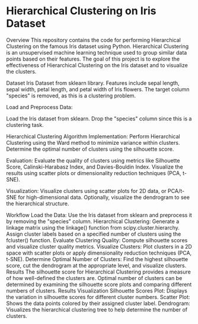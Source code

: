# Hierarchical Clustering on Iris Dataset
Overview
This repository contains the code for performing Hierarchical Clustering on the famous Iris dataset using Python. Hierarchical Clustering is an unsupervised machine learning technique used to group similar data points based on their features. The goal of this project is to explore the effectiveness of Hierarchical Clustering on the Iris dataset and to visualize the clusters.

Dataset
Iris Dataset from sklearn library.
Features include sepal length, sepal width, petal length, and petal width of Iris flowers.
The target column "species" is removed, as this is a clustering problem.

Load and Preprocess Data:

Load the Iris dataset from sklearn.
Drop the "species" column since this is a clustering task.

Hierarchical Clustering Algorithm Implementation:
Perform Hierarchical Clustering using the Ward method to minimize variance within clusters.
Determine the optimal number of clusters using the silhouette score.

Evaluation:
Evaluate the quality of clusters using metrics like Silhouette Score, Calinski-Harabasz Index, and Davies-Bouldin Index.
Visualize the results using scatter plots or dimensionality reduction techniques (PCA, t-SNE).

Visualization:
Visualize clusters using scatter plots for 2D data, or PCA/t-SNE for high-dimensional data.
Optionally, visualize the dendrogram to see the hierarchical structure.

Workflow
Load the Data: Use the Iris dataset from sklearn and preprocess it by removing the "species" column.
Hierarchical Clustering:
Generate a linkage matrix using the linkage() function from scipy.cluster.hierarchy.
Assign cluster labels based on a specified number of clusters using the fcluster() function.
Evaluate Clustering Quality:
Compute silhouette scores and visualize cluster quality metrics.
Visualize Clusters:
Plot clusters in a 2D space with scatter plots or apply dimensionality reduction techniques (PCA, t-SNE).
Determine Optimal Number of Clusters:
Find the highest silhouette score, cut the dendrogram at the appropriate level, and visualize clusters.
Results
The silhouette score for Hierarchical Clustering provides a measure of how well-defined the clusters are.
Optimal number of clusters can be determined by examining the silhouette score plots and comparing different numbers of clusters.
Results Visualization
Silhouette Scores Plot: Displays the variation in silhouette scores for different cluster numbers.
Scatter Plot: Shows the data points colored by their assigned cluster label.
Dendrogram: Visualizes the hierarchical clustering tree to help determine the number of clusters.
